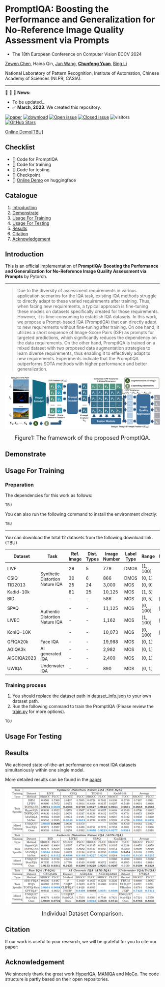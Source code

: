 # PromptIQA: Boosting the Performance and Generalization for No-Reference Image Quality Assessment via Prompts

- The 18th European Conference on Computer Vision ECCV 2024

[Zewen Chen](https://zwchen.top/), Haina Qin, [Jun Wang](), **[Chunfeng Yuan]()**, [Bing Li]()

National Laboratory of Pattern Recognition, Institute of Automation, Chinese Academy of Sciences (NLPR, CASIA).

---

:rocket:  :rocket: :rocket: **News:**
- To be updated...
- ✅ **March, 2023**: We created this repository.

[![paper](https://img.shields.io/badge/arXiv-Paper-green.svg)]()
[![download](https://img.shields.io/github/downloads/chencn2020/PromptIQA/total.svg)](https://github.com/chencn2020/PromptIQA/releases)
[![Open issue](https://img.shields.io/github/issues/chencn2020/PromptIQA)](https://github.com/chencn2020/PromptIQA/issues)
[![Closed issue](https://img.shields.io/github/issues-closed/chencn2020/PromptIQA)](https://github.com/chencn2020/PromptIQA/issues)
![visitors](https://visitor-badge.glitch.me/badge?page_id=chencn2020/PromptIQA)
[![GitHub Stars](https://img.shields.io/github/stars/chencn2020/PromptIQA?style=social)](https://github.com/chencn2020/PromptIQA)

[Online Demo[TBU]]()

## Checklist

- [] Code for PromptIQA
- [] Code for training
- [] Code for testing
- [] Checkpoint
- [] [Online Demo]() on huggingface

## Catalogue
1. [Introduction](#Introduction)
2. [Demonstrate](#Demonstrate)
3. [Usage For Training](#Training)
4. [Usage For Testing](#Testing)
5. [Results](#Results)
6. [Citation](#Citation)
7. [Acknowledgement](#Acknowledgement)


## Introduction
<div id="Introduction"></div>

This is an official implementation of **PromptIQA: Boosting the Performance and Generalization for No-Reference Image Quality Assessment via Prompts** by Pytorch.

---

> Due to the diversity of assessment requirements in various application scenarios for the IQA task, existing IQA methods struggle to directly adapt to these varied requirements after training. Thus, when facing new requirements, a typical approach is fine-tuning these models on datasets specifically created for those requirements. However, it is time-consuming to establish IQA datasets. In this work, we propose a Prompt-based IQA (PromptIQA) that can directly adapt to new requirements without fine-tuning after training. On one hand, it utilizes a short sequence of Image-Score Pairs (ISP) as prompts for targeted predictions, which significantly reduces the dependency on the data requirements. On the other hand, PromptIQA is trained on a mixed dataset with two proposed data augmentation strategies to learn diverse requirements, thus enabling it to effectively adapt to new requirements. Experiments indicate that the PromptIQA outperforms SOTA methods with higher performance and better generalization. 

<div style="display: flex; justify-content: center;">
    <img style="border-radius: 0.3125em;" 
    src="./image/framework/framework.png" width="100%" alt=""/>
</div>
<div style="font-size: large; text-align: center;">
    <p>Figure1: The framework of the proposed PromptIQA.</p>
</div>



## Demonstrate
<div id="Demonstrate"></div>


## Usage For Training
<div id="Training"></div>

### Preparation

The dependencies for this work as follows:

```commandline
TBU
```

You can also run the following command to install the environment directly:

```commandline
TBU
```

---

You can download the total 12 datasets from the following download link. (TBU)


<table>
    <thead>
        <tr>
            <th>Dataset</th>
            <th>Task</th>
            <th>Ref. Image</th>
            <th>Dist. Types</th>
            <th>Image Number</th>
            <th>Label Type</th>
            <th>Range</th>
            <th>Download</th>
        </tr>
    </thead>
    <tbody>
        <tr>
            <td>LIVE</td>
            <td  rowspan="4">Synthetic Distortion <br>Nature IQA</td>
            <td>29</td>
            <td>5</td>
            <td>779</td>
            <td>DMOS</td>
            <td>[1, 100]</td>
            <td></td>
        </tr>
        <tr>
            <td>CSIQ</td>
            <td>30</td>
            <td>6</td>
            <td>866</td>
            <td>DMOS</td>
            <td>[0, 1]</td>
            <td></td>
        </tr>
        <tr>
            <td>TID2013</td>
            <td>25</td>
            <td>24</td>
            <td>3,000</td>
            <td>MOS</td>
            <td>[0, 9]</td>
            <td></td>
        </tr>
        <tr>
            <td>Kadid-10k</td>
            <td>81</td>
            <td>25</td>
            <td>10,125</td>
            <td>MOS</td>
            <td>[1, 5]</td>
            <td></td>
        </tr>
        <tr>
            <td>BID</td>
            <td rowspan="4">Authentic Distortion <br>Nature IQA</td>
            <td>-</td>
            <td>-</td>
            <td>586</td>
            <td>MOS</td>
            <td>[0, 5]</td>
            <td><a href="https://github.com/zwx8981/UNIQUE#link-to-download-the-bid-dataset" target="_blank">Link</a></td>
        </tr>
        <tr>
            <td>SPAQ</td>
            <td>-</td>
            <td>-</td>
            <td>11,125</td>
            <td>MOS</td>
            <td>[0, 100]</td>
            <td> <a href="https://github.com/h4nwei/SPAQ" target="_blank">Link</a>    </td>
        </tr>
        <tr>
            <td>LIVEC</td>
            <td>-</td>
            <td>-</td>
            <td>1,162</td>
            <td>MOS</td>
            <td>[1, 100]</td>
            <td><a href="https://live.ece.utexas.edu/research/ChallengeDB/index.html" target="_blank">Link</a> </td>
        </tr>
        <tr>
            <td>KonIQ-10K</td>
            <td>-</td>
            <td>-</td>
            <td>10,073</td>
            <td>MOS</td>
            <td>[0, 100]</td>
            <td><a href="http://database.mmsp-kn.de/koniq-10k-database.html" target="_blank">Link</a> </td>
        </tr>
        <tr>
            <td>GFIQA20k</td>
            <td>Face IQA</td>
            <td>-</td>
            <td>-</td>
            <td>19,988</td>
            <td>MOS</td>
            <td>[0, 1]</td>
            <td></td>
        </tr>
        <tr>
            <td>AGIQA3k</td>
            <td rowspan="2">AI generated IQA</td>
            <td>-</td>
            <td>-</td>
            <td>2,982</td>
            <td>MOS</td>
            <td>[0, 1]</td>
            <td></td>
        </tr>
        <tr>
            <td>AIGCIQA2023</td>
            <td>-</td>
            <td>-</td>
            <td>2,400</td>
            <td>MOS</td>
            <td>[0, 1]</td>
            <td></td>
        </tr>
        <tr>
            <td>UWIQA</td>
            <td>Underwater IQA</td>
            <td>-</td>
            <td>-</td>
            <td>890</td>
            <td>MOS</td>
            <td>[0, 1]</td>
            <td></td>
        </tr>
    </tbody>
</table>

### Training process

1. You should replace the dataset path in [dataset_info.json](./utils/dataset/dataset_info.json) to your own dataset path.
2. Run the following command to train the PromptIQA (Please review the [train.py](train.py) for more options).
```commandline
TBU
```


## Usage For Testing
<div id="Inference"> </div>



## Results
<div id="Results"> </div>

We achieved state-of-the-art performance on most IQA datasets simultaniously within one single model. 

More detailed results can be found in the [paper](). 

<div style="display: flex; justify-content: center;">
    <img style="border-radius: 0.3125em;" 
    src="./image/experiments/EXP1.jpg" width="100%" alt=""/>
</div>
<div style="font-size: large; text-align: center;">
    <p>Individual Dataset Comparison.</p>
</div>



## Citation
<div id="Citation"> </div>

If our work is useful to your research, we will be grateful for you to cite our paper:


## Acknowledgement
<div id="Acknowledgement"></div>

We sincerely thank the great work [HyperIQA](https://github.com/SSL92/hyperIQA), [MANIQA](https://github.com/IIGROUP/MANIQA) and [MoCo](https://github.com/facebookresearch/moco). 
The code structure is partly based on their open repositories.